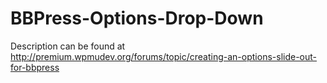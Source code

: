# BBPress-Options-Drop-Down
Description can be found at http://premium.wpmudev.org/forums/topic/creating-an-options-slide-out-for-bbpress
